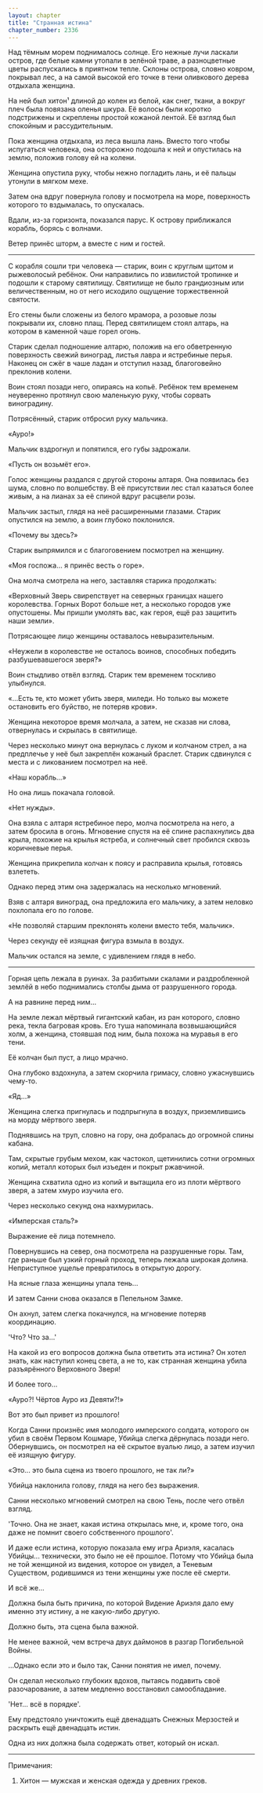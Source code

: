 ```yaml
---
layout: chapter
title: "Странная истина"
chapter_number: 2336
---
```




Над тёмным морем поднималось солнце. Его нежные лучи ласкали остров, где белые камни утопали в зелёной траве, а разноцветные цветы распускались в приятном тепле. Склоны острова, словно ковром, покрывал лес, а на самой высокой его точке в тени оливкового дерева отдыхала женщина.

На ней был хитон¹ длиной до колен из белой, как снег, ткани, а вокруг плеч была повязана оленья шкура. Её волосы были коротко подстрижены и скреплены простой кожаной лентой. Её взгляд был спокойным и рассудительным.

Пока женщина отдыхала, из леса вышла лань. Вместо того чтобы испугаться человека, она осторожно подошла к ней и опустилась на землю, положив голову ей на колени.

Женщина опустила руку, чтобы нежно погладить лань, и её пальцы утонули в мягком мехе.

Затем она вдруг повернула голову и посмотрела на море, поверхность которого то вздымалась, то опускалась.

Вдали, из-за горизонта, показался парус. К острову приближался корабль, борясь с волнами.

Ветер принёс шторм, а вместе с ним и гостей.

***

С корабля сошли три человека — старик, воин с круглым щитом и рыжеволосый ребёнок. Они направились по извилистой тропинке и подошли к старому святилищу. Святилище не было грандиозным или величественным, но от него исходило ощущение торжественной святости.

Его стены были сложены из белого мрамора, а розовые лозы покрывали их, словно плащ. Перед святилищем стоял алтарь, на котором в каменной чаше горел огонь.

Старик сделал подношение алтарю, положив на его обветренную поверхность свежий виноград, листья лавра и ястребиные перья. Наконец он сжёг в чаше ладан и отступил назад, благоговейно преклонив колени.

Воин стоял позади него, опираясь на копьё. Ребёнок тем временем неуверенно протянул свою маленькую руку, чтобы сорвать виноградину.

Потрясённый, старик отбросил руку мальчика.

«Ауро!»

Мальчик вздрогнул и попятился, его губы задрожали.

«Пусть он возьмёт его».

Голос женщины раздался с другой стороны алтаря. Она появилась без шума, словно по волшебству. В её присутствии лес стал казаться более живым, а на лианах за её спиной вдруг расцвели розы.

Мальчик застыл, глядя на неё расширенными глазами. Старик опустился на землю, а воин глубоко поклонился.

«Почему вы здесь?»

Старик выпрямился и с благоговением посмотрел на женщину.

«Моя госпожа... я принёс весть о горе».

Она молча смотрела на него, заставляя старика продолжать:

«Верховный Зверь свирепствует на северных границах нашего королевства. Горных Ворот больше нет, а несколько городов уже опустошены. Мы пришли умолять вас, как героя, ещё раз защитить наши земли».

Потрясающее лицо женщины оставалось невыразительным.

«Неужели в королевстве не осталось воинов, способных победить разбушевавшегося зверя?»

Воин стыдливо отвёл взгляд. Старик тем временем тоскливо улыбнулся.

«...Есть те, кто может убить зверя, миледи. Но только вы можете остановить его буйство, не потеряв крови».

Женщина некоторое время молчала, а затем, не сказав ни слова, отвернулась и скрылась в святилище.

Через несколько минут она вернулась с луком и колчаном стрел, а на предплечье у неё был закреплён кожаный браслет. Старик сдвинулся с места и с ликованием посмотрел на неё.

«Наш корабль...»

Но она лишь покачала головой.

«Нет нужды».

Она взяла с алтаря ястребиное перо, молча посмотрела на него, а затем бросила в огонь. Мгновение спустя на её спине распахнулись два крыла, похожие на крылья ястреба, и солнечный свет пробился сквозь коричневые перья.

Женщина прикрепила колчан к поясу и расправила крылья, готовясь взлететь.

Однако перед этим она задержалась на несколько мгновений.

Взяв с алтаря виноград, она предложила его мальчику, а затем неловко похлопала его по голове.

«Не позволяй старшим преклонять колени вместо тебя, мальчик».

Через секунду её изящная фигура взмыла в воздух.

Мальчик остался на земле, с удивлением глядя в небо.

***

Горная цепь лежала в руинах. За разбитыми скалами и раздробленной землёй в небо поднимались столбы дыма от разрушенного города.

А на равнине перед ним...

На земле лежал мёртвый гигантский кабан, из ран которого, словно река, текла багровая кровь. Его туша напоминала возвышающийся холм, а женщина, стоявшая под ним, была похожа на муравья в его тени.

Её колчан был пуст, а лицо мрачно.

Она глубоко вздохнула, а затем скорчила гримасу, словно ужаснувшись чему-то.

«Яд...»

Женщина слегка пригнулась и подпрыгнула в воздух, приземлившись на морду мёртвого зверя.

Поднявшись на труп, словно на гору, она добралась до огромной спины кабана.

Там, скрытые грубым мехом, как частокол, щетинились сотни огромных копий, металл которых был изъеден и покрыт ржавчиной.

Женщина схватила одно из копий и вытащила его из плоти мёртвого зверя, а затем хмуро изучила его.

Через несколько секунд она нахмурилась.

«Имперская сталь?»

Выражение её лица потемнело.

Повернувшись на север, она посмотрела на разрушенные горы. Там, где раньше был узкий горный проход, теперь лежала широкая долина. Неприступное ущелье превратилось в открытую дорогу.

На ясные глаза женщины упала тень...

И затем Санни снова оказался в Пепельном Замке.

Он ахнул, затем слегка покачнулся, на мгновение потеряв координацию.

'Что? Что за...'

На какой из его вопросов должна была ответить эта истина? Он хотел знать, как наступил конец света, а не то, как странная женщина убила разъярённого Верховного Зверя!

И более того...

«Ауро?! Чёртов Ауро из Девяти?!»

Вот это был привет из прошлого!

Когда Санни произнёс имя молодого имперского солдата, которого он убил в своём Первом Кошмаре, Убийца слегка дёрнулась позади него. Обернувшись, он посмотрел на её скрытое вуалью лицо, а затем изучил её изящную фигуру.

«Это... это была сцена из твоего прошлого, не так ли?»

Убийца наклонила голову, глядя на него без выражения.

Санни несколько мгновений смотрел на свою Тень, после чего отвёл взгляд.

'Точно. Она не знает, какая истина открылась мне, и, кроме того, она даже не помнит своего собственного прошлого'.

И даже если истина, которую показала ему игра Ариэля, касалась Убийцы... технически, это было не её прошлое. Потому что Убийца была не той женщиной из видения, которое он увидел, а Теневым Существом, родившимся из тени женщины уже после её смерти.

И всё же...

Должна была быть причина, по которой Видение Ариэля дало ему именно эту истину, а не какую-либо другую.

Должно быть, эта сцена была важной.

Не менее важной, чем встреча двух даймонов в разгар Погибельной Войны.

...Однако если это и было так, Санни понятия не имел, почему.

Он сделал несколько глубоких вдохов, пытаясь подавить своё разочарование, а затем медленно восстановил самообладание.

'Нет... всё в порядке'.

Ему предстояло уничтожить ещё двенадцать Снежных Мерзостей и раскрыть ещё двенадцать истин.

Одна из них должна была содержать ответ, который он искал.

***

Примечания:

1. Хитон — мужская и женская одежда у древних греков.

